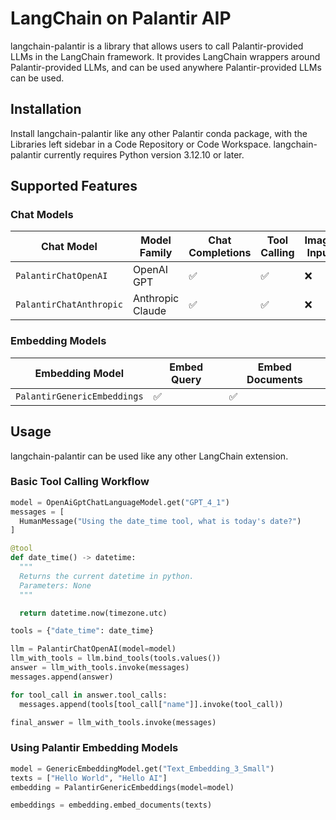 # LangChain on Palantir AIP

langchain-palantir is a library that allows users to call Palantir-provided LLMs in the LangChain framework. It provides LangChain wrappers around Palantir-provided LLMs, and can be used anywhere Palantir-provided LLMs can be used.

## Installation

Install langchain-palantir like any other Palantir conda package, with the Libraries left sidebar in a Code Repository or Code Workspace. langchain-palantir currently requires Python version 3.12.10 or later.

## Supported Features

### Chat Models

| Chat Model              | Model Family     | Chat Completions | Tool Calling | Image Input |
| ----------------------- | ---------------- | ---------------- | ------------ | ----------- |
| `PalantirChatOpenAI`    | OpenAI GPT       | ✅               | ✅           | ❌          |
| `PalantirChatAnthropic` | Anthropic Claude | ✅               | ✅           | ❌          |

### Embedding Models

| Embedding Model             | Embed Query | Embed Documents |
| --------------------------- | ----------- | --------------- |
| `PalantirGenericEmbeddings` | ✅          | ✅              |

## Usage

langchain-palantir can be used like any other LangChain extension.

### Basic Tool Calling Workflow

```python
model = OpenAiGptChatLanguageModel.get("GPT_4_1")
messages = [
  HumanMessage("Using the date_time tool, what is today's date?")
]

@tool
def date_time() -> datetime:
  """
  Returns the current datetime in python.
  Parameters: None
  """

  return datetime.now(timezone.utc)

tools = {"date_time": date_time}

llm = PalantirChatOpenAI(model=model)
llm_with_tools = llm.bind_tools(tools.values())
answer = llm_with_tools.invoke(messages)
messages.append(answer)

for tool_call in answer.tool_calls:
  messages.append(tools[tool_call["name"]].invoke(tool_call))

final_answer = llm_with_tools.invoke(messages)
```

### Using Palantir Embedding Models

```python
model = GenericEmbeddingModel.get("Text_Embedding_3_Small")
texts = ["Hello World", "Hello AI"]
embedding = PalantirGenericEmbeddings(model=model)

embeddings = embedding.embed_documents(texts)
```
